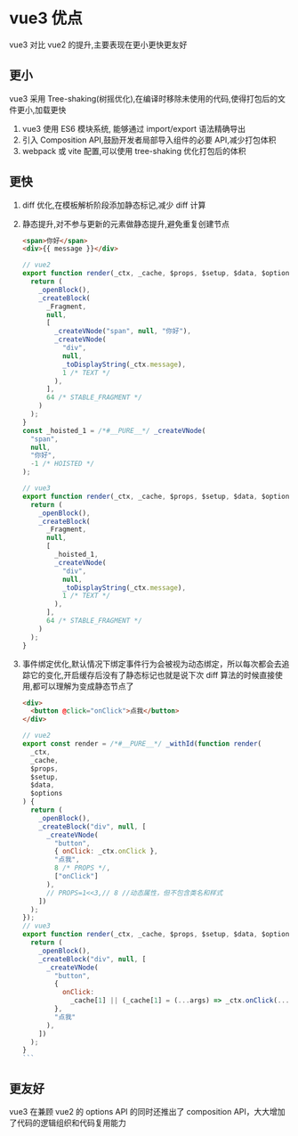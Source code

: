 # vue3 优点

vue3 对比 vue2 的提升,主要表现在更小更快更友好

## 更小

vue3 采用 Tree-shaking(树摇优化),在编译时移除未使用的代码,使得打包后的文件更小,加载更快

1. vue3 使用 ES6 模块系统, 能够通过 import/export 语法精确导出
2. 引入 Composition API,鼓励开发者局部导入组件的必要 API,减少打包体积
3. webpack 或 vite 配置,可以使用 tree-shaking 优化打包后的体积

## 更快

1. diff 优化,在模板解析阶段添加静态标记,减少 diff 计算
2. 静态提升,对不参与更新的元素做静态提升,避免重复创建节点

   ```html
   <span>你好</span>
   <div>{{ message }}</div>
   ```

   ```javascript
   // vue2
   export function render(_ctx, _cache, $props, $setup, $data, $options) {
     return (
       _openBlock(),
       _createBlock(
         _Fragment,
         null,
         [
           _createVNode("span", null, "你好"),
           _createVNode(
             "div",
             null,
             _toDisplayString(_ctx.message),
             1 /* TEXT */
           ),
         ],
         64 /* STABLE_FRAGMENT */
       )
     );
   }
   const _hoisted_1 = /*#__PURE__*/ _createVNode(
     "span",
     null,
     "你好",
     -1 /* HOISTED */
   );

   // vue3
   export function render(_ctx, _cache, $props, $setup, $data, $options) {
     return (
       _openBlock(),
       _createBlock(
         _Fragment,
         null,
         [
           _hoisted_1,
           _createVNode(
             "div",
             null,
             _toDisplayString(_ctx.message),
             1 /* TEXT */
           ),
         ],
         64 /* STABLE_FRAGMENT */
       )
     );
   }
   ```

3. 事件绑定优化,默认情况下绑定事件行为会被视为动态绑定，所以每次都会去追踪它的变化,开启缓存后没有了静态标记也就是说下次 diff 算法的时候直接使用,都可以理解为变成静态节点了

   ```html
   <div>
     <button @click="onClick">点我</button>
   </div>
   ```

   ````javascript
   // vue2
   export const render = /*#__PURE__*/ _withId(function render(
     _ctx,
     _cache,
     $props,
     $setup,
     $data,
     $options
   ) {
     return (
       _openBlock(),
       _createBlock("div", null, [
         _createVNode(
           "button",
           { onClick: _ctx.onClick },
           "点我",
           8 /* PROPS */,
           ["onClick"]
         ),
         // PROPS=1<<3,// 8 //动态属性，但不包含类名和样式
       ])
     );
   });
   // vue3
   export function render(_ctx, _cache, $props, $setup, $data, $options) {
     return (
       _openBlock(),
       _createBlock("div", null, [
         _createVNode(
           "button",
           {
             onClick:
               _cache[1] || (_cache[1] = (...args) => _ctx.onClick(...args)),
           },
           "点我"
         ),
       ])
     );
   }
   ```

## 更友好

vue3 在兼顾 vue2 的 options API 的同时还推出了 composition API，大大增加了代码的逻辑组织和代码复用能力
